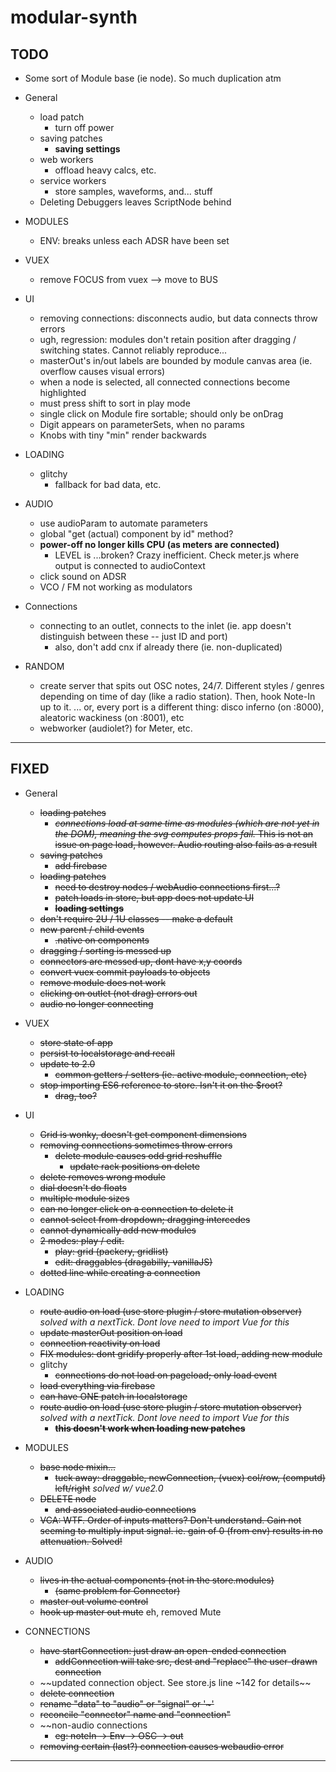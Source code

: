 # modular-synth

## TODO



- Some sort of Module base (ie node). So much duplication atm

- General
  - load patch
    - turn off power
  - saving patches
    - **saving settings**
  - web workers
    - offload heavy calcs, etc.
  - service workers
    - store samples, waveforms, and... stuff
  - Deleting Debuggers leaves ScriptNode behind


- MODULES
  - ENV: breaks unless each ADSR have been set


- VUEX
  - remove FOCUS from vuex --> move to BUS


- UI
  - removing connections: disconnects audio, but data connects throw errors
  - ugh, regression: modules don't retain position after dragging / switching states. Cannot reliably reproduce...
  - masterOut's in/out labels are bounded by module canvas area (ie. overflow causes visual errors)
  - when a node is selected, all connected connections become highlighted
  - must press shift to sort in play mode
  - single click on Module fire sortable; should only be onDrag
  - Digit appears on parameterSets, when no params
  - Knobs with tiny "min" render backwards

- LOADING
  - glitchy
    - fallback for bad data, etc.


- AUDIO
  - use audioParam to automate parameters
  - global "get (actual) component by id" method?
  - **power-off no longer kills CPU (as meters are connected)**
    - LEVEL is ...broken? Crazy inefficient. Check meter.js where output is connected to audioContext
  - click sound on ADSR
  - VCO / FM not working as modulators

- Connections
  - connecting to an outlet, connects to the inlet (ie. app doesn't distinguish between these -- just ID and port)
    - also, don't add cnx if already there (ie. non-duplicated)


- RANDOM
  - create server that spits out OSC notes, 24/7. Different
    styles / genres depending on time of day (like a radio
    station). Then, hook Note-In up to it.
    ... or, every port is a different thing: disco inferno (on :8000), aleatoric wackiness (on :8001), etc
  - webworker (audiolet?) for Meter, etc.

---------------


  ## FIXED


  - General
    - ~~loading patches~~
      - ~~*connections load at same time as modules (which are not yet in the DOM), meaning the svg computes props fail.* This is not an issue on page load, however. Audio routing also fails as a result~~
    - ~~saving patches~~
      - ~~add firebase~~
    - ~~loading patches~~
      - ~~need to destroy nodes / webAudio connections first...?~~
      - ~~patch loads in store, but app does not update UI~~
      - ~~**loading settings**~~
    - ~~don't require 2U / 1U classes -- make a default~~
    - ~~new parent / child events~~
      - ~~.native on components~~
    - ~~dragging / sorting is messed up~~
    - ~~connectors are messed up, dont have x,y coords~~
    - ~~convert vuex commit payloads to objects~~
    - ~~remove module does not work~~
    - ~~clicking on outlet (not drag) errors out~~
    - ~~audio no longer connecting~~


  - VUEX
    - ~~store state of app~~
    - ~~persist to localstorage and recall~~
    - ~~update to 2.0~~
      - ~~common getters / setters (ie. active module, connection, etc)~~
    - ~~stop importing ES6 reference to store. Isn't it on the $root?~~
      - ~~drag, too?~~


  - UI
    - ~~Grid is wonky, doesn't get component dimensions~~
    - ~~removing connections sometimes throw errors~~
      - ~~delete module causes odd grid reshuffle~~
        - ~~update rack positions on delete~~
    - ~~delete removes wrong module~~
    - ~~dial doesn't do floats~~
    - ~~multiple module sizes~~
    - ~~can no longer click on a connection to delete it~~
    - ~~cannot select from dropdown; dragging intercedes~~
    - ~~cannot dynamically add new modules~~
    - ~~2 modes: play / edit.~~
      - ~~play: grid (packery, gridlist)~~
      - ~~edit: draggables (dragabilly, vanillaJS)~~
    - ~~dotted line while creating a connection~~


  - LOADING
    - ~~route audio on load (use store plugin / store mutation observer)~~ _solved with a nextTick. Dont love need to import Vue for this_
    - ~~update masterOut position on load~~
    - ~~connection reactivity on load~~
    - ~~FIX modules: dont gridify properly after 1st load, adding new module~~
    - glitchy
      - ~~connections do not load on pageload; only load event~~
    - ~~load everything via firebase~~
    - ~~can have ONE patch in localstorage~~
    - ~~route audio on load (use store plugin / store mutation observer)~~ _solved with a nextTick. Dont love need to import Vue for this_
      - ~~**this doesn't work when loading new patches**~~


  - MODULES
    - ~~base node mixin...~~
      - ~~tuck away: draggable, newConnection, (vuex) col/row, (computd) left/right~~ _solved w/ vue2.0_
    - ~~DELETE node~~
      - ~~and associated audio connections~~
    - ~~VCA: WTF. Order of inputs matters? Don't understand. Gain not seeming to multiply input signal. ie. gain of 0 (from env) results in no attenuation. Solved!~~


  - AUDIO
    - ~~lives in the actual components (not in the store.modules)~~
      - ~~(same problem for Connector)~~
    - ~~master out volume control~~
    - ~~hook up master out mute~~ eh, removed Mute


  - CONNECTIONS
    - ~~have startConnection: just draw an open-ended connection~~
      - ~~addConnection will take src, dest and "replace" the user-drawn connection~~
    - ~~updated connection object. See store.js line ~142 for details~~
    - ~~delete connection~~
    - ~~rename "data" to "audio" or "signal" or '~'~~
    - ~~reconcile "connector" name and "connection"~~
    - ~~non-audio connections
      - ~~eg: noteIn -> Env -> OSC -> out~~
    - ~~removing certain (last?) connection causes webaudio error~~


  ---------------
